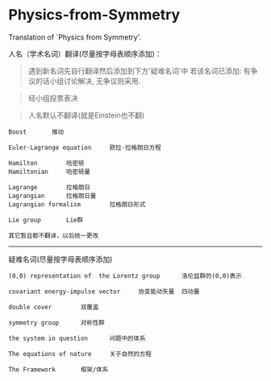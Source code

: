 # Physics-from-Symmetry
Translation of `Physics from Symmetry'.

人名（学术名词）翻译(尽量按字母表顺序添加)：

>遇到新名词先自行翻译然后添加到下方'疑难名词'中
>若该名词已添加: 有争议的话小组讨论解决, 无争议则采用. 


>经小组投票表决

>人名默认不翻译(就是Einstein也不翻)

    Boost       推动
    
    Euler-Lagrange equation     欧拉-拉格朗日方程
    
    Hamilton        哈密顿
    Hamiltonian     哈密顿量
    
    Lagrange        拉格朗日
    Lagrangian      拉格朗日量
    Lagrangian formalism        拉格朗日形式
    
    Lie group       Lie群
    
    其它暂且都不翻译，以后统一更改

- - -    

疑难名词(尽量按字母表顺序添加)
    
    (0,0) representation of  the Lorentz group      洛伦兹群的(0,0)表示
    
    covariant energy-impulse vector     协变能动矢量  四动量
    
    double cover        双覆盖
    
    symmetry group      对称性群
    
    the system in question      问题中的体系

    The equations of nature     关于自然的方程
    
    The Framework       框架/体系
